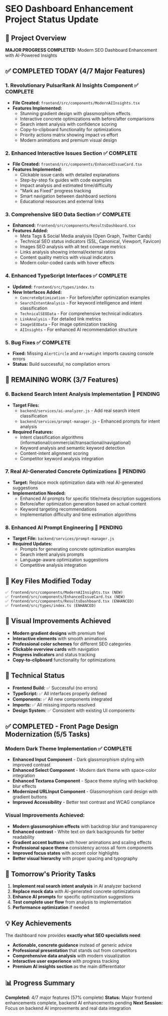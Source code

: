 # SEO Dashboard Enhancement Project Status Update

## 🎯 Project Overview
**MAJOR PROGRESS COMPLETED:** Modern SEO Dashboard Enhancement with AI-Powered Insights

## ✅ COMPLETED TODAY (4/7 Major Features)

### 1. **Revolutionary PulsarRank AI Insights Component** ✅ COMPLETE
- **File Created:** `frontend/src/components/ModernAIInsights.tsx`
- **Features Implemented:**
  - Stunning gradient design with glassmorphism effects
  - Interactive concrete optimizations with before/after comparisons
  - Search intent analysis with confidence scoring
  - Copy-to-clipboard functionality for optimizations
  - Priority actions matrix showing impact vs effort
  - Modern animations and premium visual design

### 2. **Enhanced Interactive Issues Section** ✅ COMPLETE
- **File Created:** `frontend/src/components/EnhancedIssueCard.tsx`
- **Features Implemented:**
  - Clickable issue cards with detailed explanations
  - Step-by-step fix guides with code examples
  - Impact analysis and estimated time/difficulty
  - "Mark as Fixed" progress tracking
  - Smart navigation between dashboard sections
  - Educational resources and external links

### 3. **Comprehensive SEO Data Section** ✅ COMPLETE
- **Enhanced:** `frontend/src/components/ResultsDashboard.tsx`
- **Features Added:**
  - Meta Tags & Social Media analysis (Open Graph, Twitter Cards)
  - Technical SEO status indicators (SSL, Canonical, Viewport, Favicon)
  - Images SEO analysis with alt text coverage metrics
  - Links analysis showing internal/external ratios
  - Content quality metrics with visual indicators
  - Modern color-coded cards with hover effects

### 4. **Enhanced TypeScript Interfaces** ✅ COMPLETE
- **Updated:** `frontend/src/types/index.ts`
- **New Interfaces Added:**
  - `ConcreteOptimization` - For before/after optimization examples
  - `SearchIntentAnalysis` - For keyword intelligence and intent classification
  - `TechnicalSEOData` - For comprehensive technical indicators
  - `LinkAnalysis` - For detailed link metrics
  - `ImageSEOData` - For image optimization tracking
  - `AIInsights` - For enhanced AI recommendation structure

### 5. **Bug Fixes** ✅ COMPLETE
- **Fixed:** Missing `AlertCircle` and `ArrowRight` imports causing console errors
- **Status:** Build successful, no compilation errors

## 🚧 REMAINING WORK (3/7 Features)

### 6. **Backend Search Intent Analysis Implementation** 🔄 PENDING
- **Target Files:**
  - `backend/services/ai-analyzer.js` - Add real search intent classification
  - `backend/services/prompt-manager.js` - Enhanced prompts for intent analysis
- **Required Features:**
  - Intent classification algorithms (informational/commercial/transactional/navigational)
  - Keyword analysis and semantic keyword detection
  - Content-intent alignment scoring
  - Competitor keyword analysis integration

### 7. **Real AI-Generated Concrete Optimizations** 🔄 PENDING
- **Target:** Replace mock optimization data with real AI-generated suggestions
- **Implementation Needed:**
  - Enhanced AI prompts for specific title/meta description suggestions
  - Before/after optimization generation based on actual content
  - Keyword targeting recommendations
  - Implementation difficulty and time estimation algorithms

### 8. **Enhanced AI Prompt Engineering** 🔄 PENDING
- **Target File:** `backend/services/prompt-manager.js`
- **Required Updates:**
  - Prompts for generating concrete optimization examples
  - Search intent analysis prompts
  - Language-aware optimization suggestions
  - Competitive analysis integration

## 📁 Key Files Modified Today
```
✅ frontend/src/components/ModernAIInsights.tsx (NEW)
✅ frontend/src/components/EnhancedIssueCard.tsx (NEW)
✅ frontend/src/components/ResultsDashboard.tsx (ENHANCED)
✅ frontend/src/types/index.ts (ENHANCED)
```

## 🎨 Visual Improvements Achieved
- **Modern gradient designs** with premium feel
- **Interactive elements** with smooth animations
- **Professional color schemes** for different SEO categories
- **Clickable overview cards** with navigation
- **Progress indicators** and status tracking
- **Copy-to-clipboard** functionality for optimizations

## 🔧 Technical Status
- **Frontend Build:** ✅ Successful (no errors)
- **TypeScript:** ✅ All interfaces properly defined
- **Components:** ✅ All new components integrated
- **Imports:** ✅ All missing imports resolved
- **Design System:** ✅ Consistent with existing UI components

## ✅ COMPLETED - Front Page Design Modernization (5/5 Tasks)

### **Modern Dark Theme Implementation** ✅ COMPLETE
- **Enhanced Input Component** - Dark glassmorphism styling with improved contrast
- **Enhanced Select Component** - Modern dark theme with space-color integration
- **Enhanced Textarea Component** - Space theme styling with backdrop blur effects
- **Modernized URLInput Component** - Glassmorphism card design with gradient buttons
- **Improved Accessibility** - Better text contrast and WCAG compliance

### **Visual Improvements Achieved:**
- **Modern glassmorphism effects** with backdrop blur and transparency
- **Enhanced contrast** - White text on dark backgrounds for better readability
- **Gradient accent buttons** with hover animations and scaling effects
- **Professional space theme** consistency across all form components
- **Improved focus states** with accent color highlights
- **Better visual hierarchy** with proper spacing and typography

## 🎯 Tomorrow's Priority Tasks
1. **Implement real search intent analysis** in AI analyzer backend
2. **Replace mock data** with AI-generated concrete optimizations
3. **Enhance AI prompts** for specific optimization suggestions
4. **Test complete user flow** from analysis to implementation
5. **Performance optimization** if needed

## 💡 Key Achievements
The dashboard now provides **exactly what SEO specialists need**:
- **Actionable, concrete guidance** instead of generic advice
- **Professional presentation** that stands out from competitors
- **Comprehensive data analysis** with modern visualization
- **Interactive user experience** with progress tracking
- **Premium AI insights section** as the main differentiator

## 📊 Progress Summary
**Completed:** 4/7 major features (57% complete)
**Status:** Major frontend enhancements complete, backend AI enhancements pending
**Next Session:** Focus on backend AI improvements and real data integration